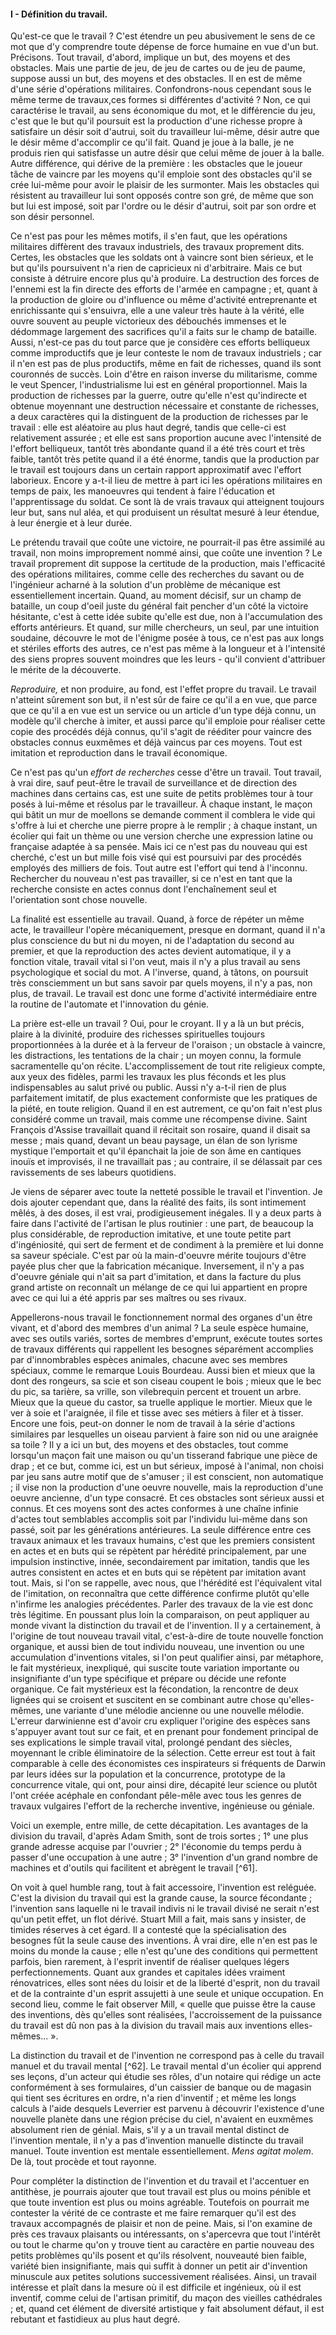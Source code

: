 #### I - Définition du travail.

Qu'est-ce que le travail ? C'est étendre un peu abusivement le sens de ce mot que d'y comprendre toute dépense de force humaine en vue d'un but. Précisons. Tout travail, d'abord, implique un but, des moyens et des obstacles. Mais une partie de jeu, de jeu de cartes ou de jeu de paume, suppose aussi un but, des moyens et des obstacles. Il en est de même d'une série d'opérations militaires. Confondrons-nous cependant sous le même terme de travaux,ces formes si différentes d'activité ? Non, ce qui caractérise le travail, au sens économique du mot, et le différencie du jeu, c'est que le but qu'il poursuit est la production d'une richesse propre à satisfaire un désir soit d'autrui, soit du travailleur lui-même, désir autre que le désir même d'accomplir ce qu'il fait. Quand je joue à la balle, je ne produis rien qui satisfasse un autre désir que celui même de jouer à la balle. Autre différence, qui dérive de la première : les obstacles que le joueur tâche de vaincre par les moyens qu'il emploie sont des obstacles qu'il se crée lui-même pour avoir le plaisir de les surmonter. Mais les obstacles qui résistent au travailleur lui sont opposés contre son gré, de même que son but lui est imposé, soit par l'ordre ou le désir d'autrui, soit par son ordre et son désir personnel.

Ce n'est pas pour les mêmes motifs, il s'en faut, que les opérations militaires diffèrent des travaux industriels, des travaux proprement dits. Certes, les obstacles que les soldats ont à vaincre sont bien sérieux, et le but qu'ils poursuivent n'a rien de capricieux ni d'arbitraire. Mais ce but consiste à détruire encore plus qu'à produire. La destruction des forces de l'ennemi est la fin directe des efforts de l'armée en campagne ; et, quant à la production de gloire ou d'influence ou même d'activité entreprenante et enrichissante qui s'ensuivra, elle a une valeur très haute à la vérité, elle ouvre souvent au peuple victorieux des débouchés immenses et le dédommage largement des sacrifices qu'il a faits sur le champ de bataille. Aussi, n'est-ce pas du tout parce que je considère ces efforts belliqueux comme improductifs que je leur conteste le nom de travaux industriels ; car il n'en est pas de plus productifs, même en fait de richesses, quand ils sont couronnés de succès. Loin d'être en raison inverse du militarisme, comme le veut Spencer, l'industrialisme lui est en général proportionnel. Mais la production de richesses par la guerre, outre qu'elle n'est qu'indirecte et obtenue moyennant une destruction nécessaire et constante de richesses, a deux caractères qui la distinguent de la production de richesses par le travail : elle est aléatoire au plus haut degré, tandis que celle-ci est relativement assurée ; et elle est sans proportion aucune avec l'intensité de l'effort belliqueux, tantôt très abondante quand il a été très court et très faible, tantôt très petite quand il a été énorme, tandis que la production par le travail est toujours dans un certain rapport approximatif avec l'effort laborieux. Encore y a-t-il lieu de mettre à part ici les opérations militaires en temps de paix, les manoeuvres qui tendent à faire l'éducation et l'apprentissage du soldat. Ce sont là de vrais travaux qui atteignent toujours leur but, sans nul aléa, et qui produisent un résultat mesuré à leur étendue, à leur énergie et à leur durée.

Le prétendu travail que coûte une victoire, ne pourrait-il pas être assimilé au travail, non moins improprement nommé ainsi, que coûte une invention ? Le travail proprement dit suppose la certitude de la production, mais l'efficacité des opérations militaires, comme celle des recherches du savant ou de l'ingénieur acharné à la solution d'un problème de mécanique est essentiellement incertain. Quand, au moment décisif, sur un champ de bataille, un coup d'oeil juste du général fait pencher d'un côté la victoire hésitante, c'est à cette idée subite qu'elle est due, non à l'accumulation des efforts antérieurs. Et quand, sur mille chercheurs, un seul, par une intuition soudaine, découvre le mot de l'énigme posée à tous, ce n'est pas aux longs et stériles efforts des autres, ce n'est pas même à la longueur et à l'intensité des siens propres souvent moindres que les leurs - qu'il convient d'attribuer le mérite de la découverte.

_Reproduire,_ et non produire, au fond, est l'effet propre du travail. Le travail n'atteint sûrement son but, il n'est sûr de faire ce qu'il a en vue, que parce que ce qu'il a en vue est un service ou un article d'un type déjà connu, un modèle qu'il cherche à imiter, et aussi parce qu'il emploie pour réaliser cette copie des procédés déjà connus, qu'il s'agit de rééditer pour vaincre des obstacles connus euxmêmes et déjà vaincus par ces moyens. Tout est imitation et reproduction dans le travail économique.

Ce n'est pas qu'un _effort de recherches_ cesse d'être un travail. Tout travail, à vrai dire, sauf peut-être le travail de surveillance et de direction des machines dans certains cas, est une suite de petits problèmes tour à tour posés à lui-même et résolus par le travailleur. À chaque instant, le maçon qui bâtit un mur de moellons se demande comment il comblera le vide qui s'offre à lui et cherche une pierre propre à le remplir ; à chaque instant, un écolier qui fait un thème ou une version cherche une expression latine ou française adaptée à sa pensée. Mais ici ce n'est pas du nouveau qui est cherché, c'est un but mille fois visé qui est poursuivi par des procédés employés des milliers de fois. Tout autre est l'effort qui tend à l'inconnu. Rechercher du nouveau n'est pas travailler, si ce n'est en tant que la recherche consiste en actes connus dont l'enchaînement seul et l'orientation sont chose nouvelle.

La finalité est essentielle au travail. Quand, à force de répéter un même acte, le travailleur l'opère mécaniquement, presque en dormant, quand il n'a plus conscience du but ni du moyen, ni de l'adaptation du second au premier, et que la reproduction des actes devient automatique, il y a fonction vitale, travail vital si l'on veut, mais il n'y a plus travail au sens psychologique et social du mot. A l'inverse, quand, à tâtons, on poursuit très consciemment un but sans savoir par quels moyens, il n'y a pas, non plus, de travail. Le travail est donc une forme d'activité intermédiaire entre la routine de l'automate et l'innovation du génie.

La prière est-elle un travail ? Oui, pour le croyant. Il y a là un but précis, plaire à la divinité, produire des richesses spirituelles toujours proportionnées à la durée et à la ferveur de l'oraison ; un obstacle à vaincre, les distractions, les tentations de la chair ; un moyen connu, la formule sacramentelle qu'on récite. L'accomplissement de tout rite religieux compte, aux yeux des fidèles, parmi les travaux les plus féconds et les plus indispensables au salut privé ou public. Aussi n'y a-t-il rien de plus parfaitement imitatif, de plus exactement conformiste que les pratiques de la piété, en toute religion. Quand il en est autrement, ce qu'on fait n'est plus considéré comme un travail, mais comme une récompense divine. Saint François d'Assise travaillait quand il récitait son rosaire, quand il disait sa messe ; mais quand, devant un beau paysage, un élan de son lyrisme mystique l'emportait et qu'il épanchait la joie de son âme en cantiques inouïs et improvisés, il ne travaillait pas ; au contraire, il se délassait par ces ravissements de ses labeurs quotidiens.

Je viens de séparer avec toute la netteté possible le travail et l'invention. Je dois ajouter cependant que, dans la réalité des faits, ils sont intimement mêlés, à des doses, il est vrai, prodigieusement inégales. Il y a deux parts à faire dans l'activité de l'artisan le plus routinier : une part, de beaucoup la plus considérable, de reproduction imitative, et une toute petite part d'ingéniosité, qui sert de ferment et de condiment à la première et lui donne sa saveur spéciale. C'est par où la main-d'oeuvre mérite toujours d'être payée plus cher que la fabrication mécanique. Inversement, il n'y a pas d'oeuvre géniale qui n'ait sa part d'imitation, et dans la facture du plus grand artiste on reconnaît un mélange de ce qui lui appartient en propre avec ce qui lui a été appris par ses maîtres ou ses rivaux.

Appellerons-nous travail le fonctionnement normal des organes d'un être vivant, et d'abord des membres d'un animal ? La seule espèce humaine, avec ses outils variés, sortes de membres d'emprunt, exécute toutes sortes de travaux différents qui rappellent les besognes séparément accomplies par d'innombrables espèces animales, chacune avec ses membres spéciaux, comme le remarque Louis Bourdeau. Aussi bien et mieux que la dont des rongeurs, sa scie et son ciseau coupent le bois ; mieux que le bec du pic, sa tarière, sa vrille, son vilebrequin percent et trouent un arbre. Mieux que la queue du castor, sa truelle applique le mortier. Mieux que le ver à soie et l'araignée, il file et tisse avec ses métiers à filer et à tisser. Encore une fois, peut-on donner le nom de travail à la série d'actions similaires par lesquelles un oiseau parvient à faire son nid ou une araignée sa toile ? Il y a ici un but, des moyens et des obstacles, tout comme lorsqu'un maçon fait une maison ou qu'un tisserand fabrique une pièce de drap ; et ce but, comme ici, est un but sérieux, imposé à l'animal, non choisi par jeu sans autre motif que de s'amuser ; il est conscient, non automatique ; il vise non la production d'une oeuvre nouvelle, mais la reproduction d'une oeuvre ancienne, d'un type consacré. Et ces obstacles sont sérieux aussi et connus. Et ces moyens sont des actes conformes à une chaîne infinie d'actes tout semblables accomplis soit par l'individu lui-même dans son passé, soit par les générations antérieures. La seule différence entre ces travaux animaux et les travaux humains, c'est que les premiers consistent en actes et en buts qui se répètent par hérédité principalement, par une impulsion instinctive, innée, secondairement par imitation, tandis que les autres consistent en actes et en buts qui se répètent par imitation avant tout. Mais, si l'on se rappelle, avec nous, que l'hérédité est l'équivalent vital de l'imitation, on reconnaîtra que cette différence confirme plutôt qu'elle n'infirme les analogies précédentes. Parler des travaux de la vie est donc très légitime. En poussant plus loin la comparaison, on peut appliquer au monde vivant la distinction du travail et de l'invention. Il y a certainement, à l'origine de tout nouveau travail vital, c'est-à-dire de toute nouvelle fonction organique, et aussi bien de tout individu nouveau, une invention ou une accumulation d'inventions vitales, si l'on peut qualifier ainsi, par métaphore, le fait mystérieux, inexpliqué, qui suscite toute variation importante ou insignifiante d'un type spécifique et prépare ou décide une refonte organique. Ce fait mystérieux est la fécondation, la rencontre de deux lignées qui se croisent et suscitent en se combinant autre chose qu'elles-mêmes, une variante d'une mélodie ancienne ou une nouvelle mélodie. L'erreur darwinienne est d'avoir cru expliquer l'origine des espèces sans s'appuyer avant tout sur ce fait, et en prenant pour fondement principal de ses explications le simple travail vital, prolongé pendant des siècles, moyennant le crible éliminatoire de la sélection. Cette erreur est tout à fait comparable à celle des économistes ces inspirateurs si fréquents de Darwin par leurs idées sur la population et la concurrence, prototype de la concurrence vitale, qui ont, pour ainsi dire, décapité leur science ou plutôt l'ont créée acéphale en confondant pêle-mêle avec tous les genres de travaux vulgaires l'effort de la recherche inventive, ingénieuse ou géniale.

Voici un exemple, entre mille, de cette décapitation. Les avantages de la division du travail, d'après Adam Smith, sont de trois sortes ; 1° une plus grande adresse acquise par l'ouvrier ; 2° l'économie du temps perdu à passer d'une occupation à une autre ; 3° l'invention d'un grand nombre de machines et d'outils qui facilitent et abrègent le travail [^61].

On voit à quel humble rang, tout à fait accessoire, l'invention est reléguée. C'est la division du travail qui est la grande cause, la source fécondante ; l'invention sans laquelle ni le travail indivis ni le travail divisé ne serait n'est qu'un petit effet, un flot dérivé. Stuart Mill a fait, mais sans y insister, de timides réserves à cet égard. Il a contesté que la spécialisation des besognes fût la seule cause des inventions. À vrai dire, elle n'en est pas le moins du monde la cause ; elle n'est qu'une des conditions qui permettent parfois, bien rarement, à l'esprit inventif de réaliser quelques légers perfectionnements. Quant aux grandes et capitales idées vraiment rénovatrices, elles sont nées du loisir et de la liberté d'esprit, non du travail et de la contrainte d'un esprit assujetti à une seule et unique occupation. En second lieu, comme le fait observer Mill, « quelle que puisse être la cause des inventions, dès qu'elles sont réalisées, l'accroissement de la puissance du travail est dû non pas à la division du travail mais aux inventions elles-mêmes... ».

La distinction du travail et de l'invention ne correspond pas à celle du travail manuel et du travail mental [^62]. Le travail mental d'un écolier qui apprend ses leçons, d'un acteur qui étudie ses rôles, d'un notaire qui rédige un acte conformément à ses formulaires, d'un caissier de banque ou de magasin qui tient ses écritures en ordre, n'a rien d'inventif ; et même les longs calculs à l'aide desquels Leverrier est parvenu à découvrir l'existence d'une nouvelle planète dans une région précise du ciel, n'avaient en euxmêmes absolument rien de génial. Mais, s'il y a un travail mental distinct de l'invention mentale, il n'y a pas d'invention manuelle distincte du travail manuel. Toute invention est mentale essentiellement. _Mens agitat molem_. De là, tout procède et tout rayonne.

Pour compléter la distinction de l'invention et du travail et l'accentuer en antithèse, je pourrais ajouter que tout travail est plus ou moins pénible et que toute invention est plus ou moins agréable. Toutefois on pourrait me contester la vérité de ce contraste et me faire remarquer qu'il est des travaux accompagnés de plaisir et non de peine. Mais, si l'on examine de près ces travaux plaisants ou intéressants, on s'apercevra que tout l'intérêt ou tout le charme qu'on y trouve tient au caractère en partie nouveau des petits problèmes qu'ils posent et qu'ils résolvent, nouveauté bien faible, variété bien insignifiante, mais qui suffit à donner un petit air d'invention minuscule aux petites solutions successivement réalisées. Ainsi, un travail intéresse et plaît dans la mesure où il est difficile et ingénieux, où il est inventif, comme celui de l'artisan primitif, du maçon des vieilles cathédrales ; et, quand cet élément de diversité artistique y fait absolument défaut, il est rebutant et fastidieux au plus haut degré.

